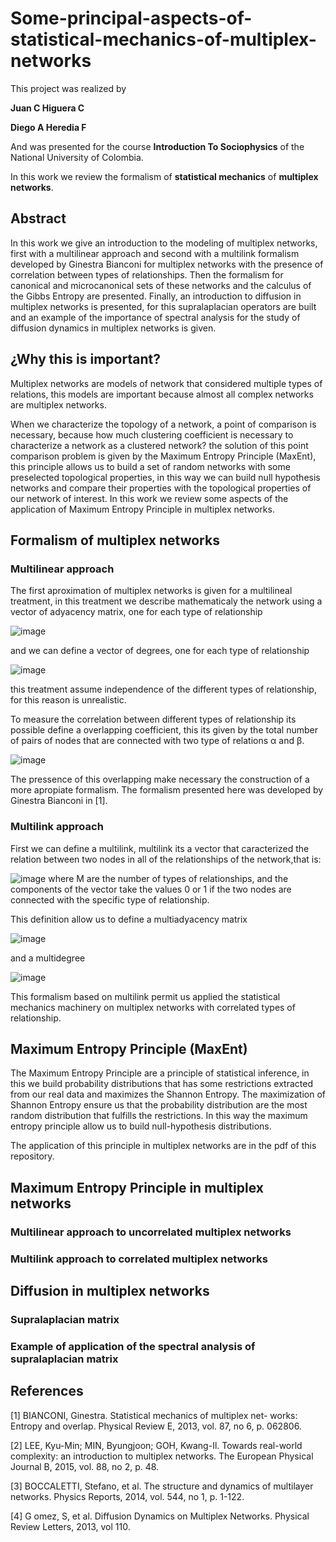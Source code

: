 # Some-principal-aspects-of-statistical-mechanics-of-multiplex-networks

This project was realized by 

**Juan C Higuera C**

**Diego A Heredia F**

And was presented for the course **Introduction To Sociophysics** of the National University of Colombia.

In this work we review the formalism of **statistical mechanics** of **multiplex networks**.

## Abstract
In this work we give an introduction to the modeling of multiplex networks, first with a multilinear approach and second with a multilink formalism developed by Ginestra Bianconi for multiplex networks with the presence of correlation between types of relationships. Then the formalism for canonical and microcanonical sets of these networks  and the calculus of the Gibbs Entropy are presented. Finally, an introduction to diffusion in multiplex networks is presented, for this supralaplacian operators are built and an example of the importance of spectral analysis for the study of diffusion dynamics in multiplex networks is given.

## ¿Why this is important? 
Multiplex networks are models of network that considered multiple types of relations, this models are important because almost all complex networks are multiplex networks.

When we characterize the topology of a network, a point of comparison is necessary, because how much clustering coefficient is necessary to characterize a network as a clustered network? the solution of this point comparison problem is given by the Maximum Entropy Principle (MaxEnt), this principle allows us to build a set of random networks with some preselected topological properties, in this way we can build null hypothesis networks and compare their properties with the topological properties of our network of interest. In this work we review some aspects of the application of Maximum Entropy Principle in multiplex networks.

## Formalism of multiplex networks 

### Multilinear approach

The first aproximation of multiplex networks is given for a multilineal treatment, in this treatment we describe mathematicaly the network using a vector of adyacency matrix, one for each type of relationship

![image](https://github.com/JuanHigueraC/Some-principal-aspects-of-statistical-mechanics-of-multiplex-networks/blob/657ba3a3eec1eb8752ca714aaf9cccce428689b2/Images/adyacencia.PNG)

and we can define a vector of degrees, one for each type of relationship

![image](https://github.com/JuanHigueraC/Some-principal-aspects-of-statistical-mechanics-of-multiplex-networks/blob/0b6681326849f93a8b0105454703b4532ee8c12c/Images/grado.PNG)

this treatment assume independence of the different types of relationship, for this reason is unrealistic. 

To measure the correlation between different types of relationship its possible define a overlapping coefficient, this its given by the total number of pairs of nodes that are connected with two type of relations 	&alpha; and &beta;.

![image](https://github.com/JuanHigueraC/Some-principal-aspects-of-statistical-mechanics-of-multiplex-networks/blob/0b6681326849f93a8b0105454703b4532ee8c12c/Images/sobrelapamiento.PNG)

The pressence of this overlapping make necessary the construction of a more apropiate formalism. The formalism presented here was developed by Ginestra Bianconi in [1].

### Multilink approach
First we can define a multilink, multilink its a vector that caracterized the relation between two nodes in all of the relationships of the network,that is:

![image](https://github.com/JuanHigueraC/Some-principal-aspects-of-statistical-mechanics-of-multiplex-networks/blob/a3a7e2d11260476c6480e7d01854844e144b4916/Images/multilink.PNG)
where M are the number of types of relationships, and the components of the vector take the values 0 or 1 if the two nodes are connected with the specific type of relationship.

This definition allow us to define a multiadyacency matrix

![image](https://github.com/JuanHigueraC/Some-principal-aspects-of-statistical-mechanics-of-multiplex-networks/blob/a3a7e2d11260476c6480e7d01854844e144b4916/Images/multiadyacencia.PNG)

and a multidegree

![image](https://github.com/JuanHigueraC/Some-principal-aspects-of-statistical-mechanics-of-multiplex-networks/blob/a3a7e2d11260476c6480e7d01854844e144b4916/Images/multigrado.PNG)

This formalism based on multilink permit us applied the statistical mechanics machinery on multiplex networks with correlated types of relationship.

## Maximum Entropy Principle (MaxEnt)
The Maximum Entropy Principle are a principle of statistical inference, in this we build probability distributions that has some restrictions extracted from our real data and maximizes the Shannon Entropy. The maximization of Shannon Entropy ensure us that the probability distribution are the most random distribution that fulfills the restrictions. In this way the maximum entropy principle allow us to build null-hypothesis distributions.

The application of this principle in multiplex networks are in the pdf of this repository.

## Maximum Entropy Principle in multiplex networks

### Multilinear approach to uncorrelated multiplex networks

### Multilink approach to correlated multiplex networks

## Diffusion in multiplex networks

### Supralaplacian matrix

### Example of application of the spectral analysis of supralaplacian matrix

## References

[1] BIANCONI, Ginestra. Statistical mechanics of multiplex net-
works: Entropy and overlap. Physical Review E, 2013, vol. 87,
no 6, p. 062806.

[2] LEE, Kyu-Min; MIN, Byungjoon; GOH, Kwang-Il. Towards
real-world complexity: an introduction to multiplex networks.
The European Physical Journal B, 2015, vol. 88, no 2, p. 48.

[3] BOCCALETTI, Stefano, et al. The structure and dynamics
of multilayer networks. Physics Reports, 2014, vol. 544, no 1,
p. 1-122.

[4] G omez, S, et al. Diffusion Dynamics on Multiplex Networks.
Physical Review Letters, 2013, vol 110.


